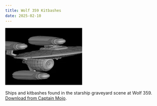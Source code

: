 ```yaml
---
title: Wolf 359 Kitbashes
date: 2025-02-10
---
```

![Wolf359](/images/Wolf359.jpg)

Ships and kitbashes found in the starship graveyard scene at Wolf 359. [Download from Captain Mojo](https://cults3d.com/en/design-collections/Captain_Mojo/wolf-359). 